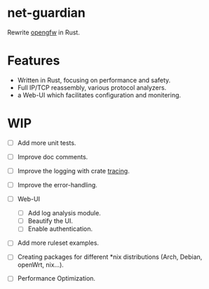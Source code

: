 # net-guardian
Rewrite [opengfw](https://github.com/apernet/OpenGFW) in Rust.

# Features
* Written in Rust, focusing on performance and safety.
* Full IP/TCP reassembly, various protocol analyzers.
* a Web-UI which facilitates configuration and monitering.



# WIP
- [ ] Add more unit tests.
- [ ] Improve doc comments.
- [ ] Improve the logging with crate [tracing](https://tracing.rs/tracing/).
- [ ] Improve the error-handling.
- [ ] Web-UI
  - [ ] Add log analysis module.
  - [ ] Beautify the UI.
  - [ ] Enable authentication.
- [ ] Add more ruleset examples.
- [ ] Creating packages for different *nix distributions (Arch, Debian, openWrt, nix...).
- [ ] Performance Optimization.


